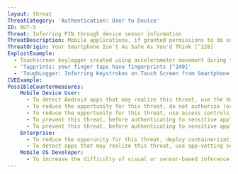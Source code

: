 ```yaml
---
layout: threat
ThreatCategory: 'Authentication: User to Device'
ID: AUT-5
Threat: Inferring PIN through device sensor information
ThreatDescription: Mobile applications, if granted permissions to do so, can collect data from various device sensors such as an accelerometer, gyroscope, microphone, or camera to calculate what areas of the mobile device screen are being tapped by the user. This data can be analyzed to infer with high probability (70%) the keystrokes made by the user, such as a PIN or password entry. The success of this attack improves as additional data is collected from activity by a given user. Note this attack does not require an application to acheive privilege escalation; however, an application that can successfully exploit privilege escalation vulnerabilities may have increased potential to realize this threat by accessing otherwise restricted sensors.
ThreatOrigin: Your Smartphone Isn't As Safe As You'd Think [^128]
ExploitExample:
  - Touchscreen keylogger created using accelerometer movement during typing [^248]
  - 'Tapprints: your finger taps have fingerprints [^249]'
  - 'ToughLogger: Inferring Keystrokes on Touch Screen from Smartphone Motion [^250]'
CVEExample:
PossibleCountermeasures:
    Mobile Device User:
      - To detect Android apps that may realize this threat, use the Verify Apps feature to detect 3rd party apps that appear to abuse access to device sensors.
      - To reduce the opportunity for this threat, do not authorize (or revoke if granted) access to device sensors by untrusted applications when those applications are not actively in use (e.g., running in the background).
      - To reduce the opportunity for this threat, use access controls native to the mobile OS to revoke access to device peripherals or services for an app when related application functions are no longer in use.
      - To prevent this threat, before authenticating to sensitive applications, forcibly close all untrusted applications that have access to device sensors such as an accelerometer or gyroscope.
      - To prevent this threat, before authenticating to sensitive applications, use OS configuration settings to revoke global access for all apps to device sensors such as an accelerometer or gyroscope.
    Enterprise:
      - To reduce the opporunity for this threat, deploy containerization or MAM solutions in combination with devices that successfully enforce policies that restrict access to device sensors by untrusted apps.
      - To detect apps that may realize this threat, use app-vetting services to determine if any apps present in your mobile device deployment appear to use sensor data in an untrusted manner.
    Mobile OS Developer:
      - To increase the difficulty of visual or sensor-based inference attacks on entries by the on-screen keyboard, a randomized keyboard layout for PIN or password entry could be implemented as a feature of the mobile OS.
---
```

